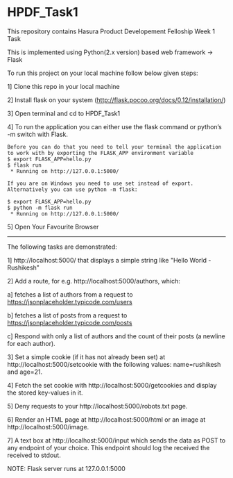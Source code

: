 # HPDF_Task1
This repository contains Hasura Product Developement Felloship Week 1 Task

This is implemented using Python(2.x version) based web framework -> Flask

To run this project on your local machine follow below given steps:

1] Clone this repo in your local machine

2] Install flask on your system (http://flask.pocoo.org/docs/0.12/installation/)

3] Open terminal and cd to HPDF_Task1

4] To run the application you can either use the flask command or python’s -m switch with Flask.

    
    Before you can do that you need to tell your terminal the application to work with by exporting the FLASK_APP environment variable               
    $ export FLASK_APP=hello.py
    $ flask run
     * Running on http://127.0.0.1:5000/

    If you are on Windows you need to use set instead of export.
    Alternatively you can use python -m flask:

    $ export FLASK_APP=hello.py
    $ python -m flask run
     * Running on http://127.0.0.1:5000/
     
5] Open Your Favourite Browser 

-------------------------------------------------------------------------------------------------------------------------------

The following tasks are demonstrated:

1] http://localhost:5000/ that displays a simple string like "Hello World - Rushikesh"

2] Add a route, for e.g. http://localhost:5000/authors, which:

a] fetches a list of authors from a request to https://jsonplaceholder.typicode.com/users

b] fetches a list of posts from a request to https://jsonplaceholder.typicode.com/posts

c] Respond with only a list of authors and the count of their posts (a newline for each author).

3] Set a simple cookie (if it has not already been set) at http://localhost:5000/setcookie with the following values: 
name=rushikesh and age=21.

4] Fetch the set cookie with http://localhost:5000/getcookies and display the stored key-values in it.

5] Deny requests to your http://localhost:5000/robots.txt page. 

6] Render an HTML page at http://localhost:5000/html or an image at http://localhost:5000/image.

7] A text box at http://localhost:5000/input which sends the data as POST to any endpoint of your choice. This endpoint should log the received the received to stdout.
    
NOTE: Flask server runs at 127.0.0.1:5000

